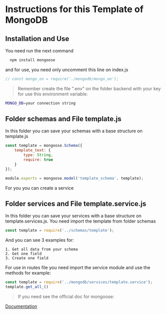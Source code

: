 # Instructions for this Template of MongoDB

## Installation and Use

You need run the next command

```bash
  npm install mongoose
```
and for use, you need only uncomment this line on index.js

```javascript
// const mongo_on = require('./mongodb/mongo_on');
```

>Remember create the file ".env" on the folder backend with your key for use this environment variable:

```bash
MONGO_DB=your connection string
```

## Folder schemas and File template.js

In this folder you can save your schemas with a base structure on template.js

```javascript
const template = mongoose.Schema({
	template_text: {
		type: String,
		require: true
	}
});

module.exports = mongoose.model('template_schema', template);
```

For you you can create a service

## Folder services and File template.service.js

In this folder you can save your services with a base structure on template.services.js.
You need import the template from folder schemas

```javascript
const template = require('../schemas/template');
```

And you can see 3 examples for:

    1. Get all data from your schema
    2. Get one field
    3. Create one field

For use in routes file you need import the service module and use the methods for example:

```javascript
const template = require('../mongodb/services/template.service');
template.get_all_()
```

>If you need see the official doc for mongoose:

[Documentation](https://mongoosejs.com/docs/guides.html)
